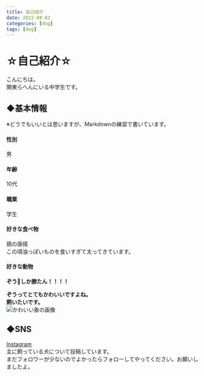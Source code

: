 ```yaml
---
title: 自己紹介
date: 2022-08-02
categories: [dog]
tags: [dog]
---
```

# ☆自己紹介☆
こんにちは。<br>関東らへんにいる中学生です。
## ◆基本情報
※どうでもいいとは思いますが、Markdownの練習で書いています。  
#### 性別
男
#### 年齢
10代
#### 職業
学生
#### 好きな食べ物
鶏の唐揚  
この頃油っぽいものを食いすぎて太ってきています。
#### 好きな動物
**ぞう**🐘**しか勝たん！！！！**

**ぞうってとてもかわいいですよね。**  
**飼いたいです。**  
![かわいい象の画像](https://upload.wikimedia.org/wikipedia/commons/thumb/d/dc/Elephant_near_ndutu.jpg/800px-Elephant_near_ndutu.jpg)
## ◆SNS
[Instagram](https://www.instagram.com/mahamofumozoo/)  
主に飼っている犬について投稿しています。  
まだフォロワーが少ないのでよかったらフォローしてやってください。お願いしましたよ。
